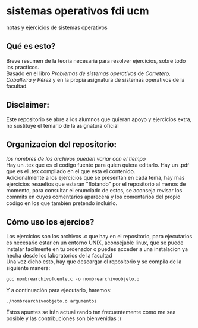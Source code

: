 # sistemas operativos fdi ucm
notas y ejercicios de sistemas operativos  

## Qué es esto?
Breve resumen de la teoria necesaria para resolver ejercicios, sobre todo los practicos.  
Basado en el libro _Problemas de sistemas operativos_ de _Carretero, Caballeira y Pérez_ y en la propia asignatura de sistemas
operativos de la facultad.  

## Disclaimer:
Este repositorio se abre a los alumnos que quieran apoyo y ejercicios extra, no sustituye el temario de la asignatura oficial  

## Organizacion del repositorio:
_los nombres de los archivos pueden variar con el tiempo_  
Hay un .tex que es el codigo fuente para quien quiera editarlo. Hay un .pdf que es el .tex compilado en el que esta el contenido.  
Adicionalmente a los ejercicios que se presentan en cada tema, hay mas ejercicios resueltos que estarán "flotando" por el
repositorio al menos de momento, para consultar el enunciado de estos, se aconseja revisar los commits en cuyos comentarios aparecerá
y los comentarios del propio codigo en los que también pretendo incluirlo.

## Cómo uso los ejercios?
Los ejercicios son los archivos .c que hay en el repositorio, para ejecutarlos es necesario estar en un entorno UNIX, aconsejable linux,
que se puede instalar facilmente en tu ordenador o puedes acceder a una instalacion ya hecha desde los laboratorios de la facultad  
Una vez dicho esto, hay que descargar el repositorio y se compila de la siguiente manera:
```
gcc nombrearchivofuente.c -o nombrearchivoobjeto.o
```
Y a continuación para ejecutarlo, haremos: 
```
./nombrearchivoobjeto.o argumentos
```

Estos apuntes se irán actualizando tan frecuentemente como me sea posible y las contribuciones son bienvenidas :)
